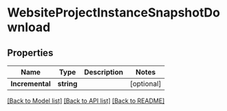 # WebsiteProjectInstanceSnapshotDownload

## Properties

Name | Type | Description | Notes
------------ | ------------- | ------------- | -------------
**Incremental** | **string** |  | [optional] 

[[Back to Model list]](../README.md#documentation-for-models) [[Back to API list]](../README.md#documentation-for-api-endpoints) [[Back to README]](../README.md)


